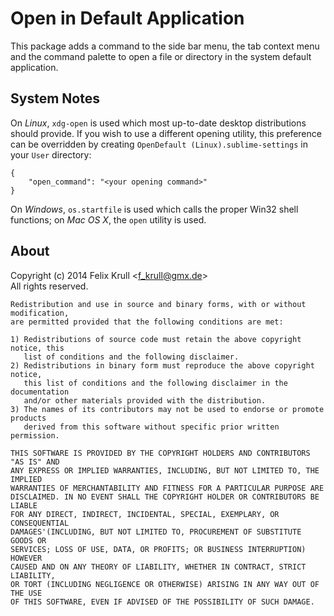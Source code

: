 Open in Default Application
===========================
This package adds a command to the side bar menu, the tab context menu and the
command palette to open a file or directory in the system default application.

## System Notes
On *Linux*, `xdg-open` is used which most up-to-date desktop distributions
should provide. If you wish to use a different opening utility, this preference
can be overridden by creating `OpenDefault (Linux).sublime-settings` in your
`User` directory:

    {
        "open_command": "<your opening command>"
    }

On *Windows*, `os.startfile` is used which calls the proper Win32 shell
functions; on *Mac OS X*, the `open` utility is used.

## About
Copyright (c) 2014 Felix Krull \<f_krull@gmx.de\>  
All rights reserved.

    Redistribution and use in source and binary forms, with or without modification,
    are permitted provided that the following conditions are met:

    1) Redistributions of source code must retain the above copyright notice, this
       list of conditions and the following disclaimer.  
    2) Redistributions in binary form must reproduce the above copyright notice,
       this list of conditions and the following disclaimer in the documentation
       and/or other materials provided with the distribution.  
    3) The names of its contributors may not be used to endorse or promote products
       derived from this software without specific prior written permission.

    THIS SOFTWARE IS PROVIDED BY THE COPYRIGHT HOLDERS AND CONTRIBUTORS "AS IS" AND
    ANY EXPRESS OR IMPLIED WARRANTIES, INCLUDING, BUT NOT LIMITED TO, THE IMPLIED
    WARRANTIES OF MERCHANTABILITY AND FITNESS FOR A PARTICULAR PURPOSE ARE
    DISCLAIMED. IN NO EVENT SHALL THE COPYRIGHT HOLDER OR CONTRIBUTORS BE LIABLE
    FOR ANY DIRECT, INDIRECT, INCIDENTAL, SPECIAL, EXEMPLARY, OR CONSEQUENTIAL
    DAMAGES'(INCLUDING, BUT NOT LIMITED TO, PROCUREMENT OF SUBSTITUTE GOODS OR
    SERVICES; LOSS OF USE, DATA, OR PROFITS; OR BUSINESS INTERRUPTION) HOWEVER
    CAUSED AND ON ANY THEORY OF LIABILITY, WHETHER IN CONTRACT, STRICT LIABILITY,
    OR TORT (INCLUDING NEGLIGENCE OR OTHERWISE) ARISING IN ANY WAY OUT OF THE USE
    OF THIS SOFTWARE, EVEN IF ADVISED OF THE POSSIBILITY OF SUCH DAMAGE.
